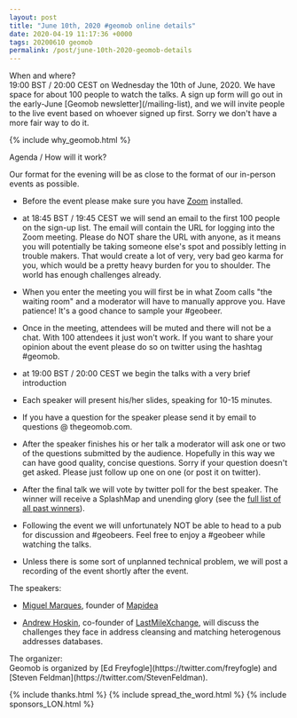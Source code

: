 ```yaml
--- 
layout: post
title: "June 10th, 2020 #geomob online details"
date: 2020-04-19 11:17:36 +0000
tags: 20200610 geomob
permalink: /post/june-10th-2020-geomob-details
---
```


<div class="heading">When and where?</div>
19:00 BST / 20:00 CEST on Wednesday the 10th of June, 2020.
We have space for about 100 people to watch
the talks. A sign up form will go out in the early-June [Geomob newsletter](/mailing-list), and we will invite people to the live event
based on whoever signed up first. Sorry we don't have a more fair way to do it. 

{% include why_geomob.html %}

<div class="heading">Agenda / How will it work?</div>

Our format for the evening will be as close to the format of our in-person
events as possible.

* Before the event please make sure you have [Zoom](https://zoom.us/) installed.

* at 18:45 BST / 19:45 CEST we will send an email to the first 100 people on
the sign-up list. The email will contain the URL for logging into the Zoom
meeting. Please do NOT share the URL with anyone, as it means you will
potentially be taking someone else's spot and possibly letting in trouble
makers. That would create a lot of very, very bad geo karma for you, which
would be a pretty heavy burden for you to shoulder. The world has enough
challenges already. 

* When you enter the meeting you will first be in what Zoom calls "the waiting 
room" and a moderator will have to manually approve you. Have patience!
It's a good chance to sample your #geobeer.

* Once in the meeting, attendees will be muted and there will not be a chat.
With 100 attendees it just won't work. If you want to share your opinion
about the event please do so on twitter using the hashtag #geomob.

* at 19:00 BST / 20:00 CEST we begin the talks with a very brief introduction

* Each speaker will present his/her slides, speaking for 10-15 minutes.

* If you have a question for the speaker please send it by email to
questions @ thegeomob.com.

* After the speaker finishes his or her talk a moderator will ask one or two
of the questions submitted by the audience. Hopefully in this way we can have
good quality, concise questions. Sorry if your question doesn't get asked.
Please just follow up one on one (or post it on twitter).

* After the final talk we will vote by twitter poll for the best speaker. The winner will receive a SplashMap and unending glory (see the [full list of all past winners](http://geomobldn.org/past-speakers)). 

* Following the event we will unfortunately NOT be able to head to a pub for
discussion and #geobeers. Feel free to enjoy a #geobeer while watching
the talks. 

* Unless there is some sort of unplanned technical problem, we will post
a recording of the event shortly after the event.

<div class="heading">The speakers:</div>

* [Miguel Marques](https://www.linkedin.com/in/migmarques/), founder of [Mapidea](https://www.mapidea.com/)

* [Andrew Hoskin](https://www.linkedin.com/in/andrewhoskin/), co-founder of [LastMileXchange](http://www.lastmilexchange.com/), will discuss the challenges they face in address cleansing and matching heterogenous addresses databases.

<div class="heading">The organizer:</div>
Geomob is organized by [Ed Freyfogle](https://twitter.com/freyfogle) and
[Steven Feldman](https://twitter.com/StevenFeldman).

{% include thanks.html %}
{% include spread_the_word.html %}
{% include sponsors_LON.html %}
